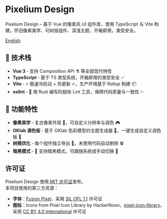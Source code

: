 # Pixelium Design

Pixelium Design – 基于 Vue 的像素风 UI 组件库，使用 TypeScript 与 Vite 构建。怀旧像素美学、可树摇组件、深浅主题，开箱即用，类型安全。

[English](./README.md)

## 🚀 技术栈  
- **Vue 3** ‑ 支持 Composition API ⚗️ 等全部现代特性  
- **TypeScript** ‑ 基于 TS 类型系统，开箱即用的类型安全 ✅  
- **Vite** ‑ ⚡ 极速冷启动 + 热更新 🔥，生产环境基于 Rollup 构建 📦  
- **oxlint** ‑ 🦀 用 Rust 编写的超快 Lint 工具，保障代码质量与一致性 ✨  

## 🎨 功能特性
- **像素美学** ‑ 复古像素外观 👾，可自定义分辨率与调色 🎮  
- **OKlab 调色板** ‑ 基于 OKlab 色彩模型的主题生成器 🌈，一键生成自定义调色板 🎨  
- **树摇优化** ‑ 每个组件独立导出 🧩，未使用代码自动剔除 🗑️  
- **暗黑模式** ‑ 🌙 支持暗黑模式，可跟随系统或手动切换 🔦

## 许可证
Pixelium Design 使用[ MIT 许可证](./LICENSE)发布。  
本项目使用的第三方资源：  
- **字体**：[Fusion Pixel](https://github.com/TakWolf/fusion-pixel-font)，采用 [SIL OFL 1.1](https://github.com/TakWolf/fusion-pixel-font/blob/master/LICENSE-OFL) 许可证  
- **图标**：Icons from Pixel Icon Library by HackerNoon，[pixel-icon-library](https://github.com/hackernoon/pixel-icon-library)，采用 [CC BY 4.0 International](https://pixeliconlibrary.com/license/) 许可证
